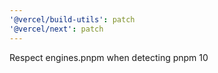 ```yaml
---
'@vercel/build-utils': patch
'@vercel/next': patch
---
```


Respect engines.pnpm when detecting pnpm 10
